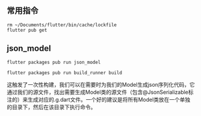 ## 常用指令
```
rm ~/Documents/flutter/bin/cache/lockfile
flutter pub get
```



## json_model
```
flutter packages pub run json_model
```

```
flutter packages pub run build_runner build
```
这触发了一次性构建，我们可以在需要时为我们的Model生成json序列化代码，它通过我们的源文件，找出需要生成Model类的源文件（包含@JsonSerializable标注的）来生成对应的.g.dart文件。一个好的建议是将所有Model类放在一个单独的目录下，然后在该目录下执行命令。
